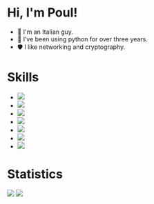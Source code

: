 <h1> Hi, I'm Poul!</h1>

- 🍕 I'm an Italian guy.
- 🐍 I’ve been using python for over three years.
- 🛡️ I like networking and cryptography.

<h1>Skills</h1>

- <img src="https://img.shields.io/badge/Python-d9d61a?style=for-the-badge&logo=python&logoColor=black"/>
- <img src="https://img.shields.io/badge/Cyber_Security-332c50?style=for-the-badge&logo=Windows%20Terminal&logoColor=white"/>
- <img src="https://img.shields.io/badge/Cryptography-1790a6?style=for-the-badge&logo=let%27s%20encrypt&logoColor=white"/>
- <img src="https://img.shields.io/badge/Networking-28a617?style=for-the-badge&logo=WebAuthn&logoColor=white"/>
- <img src="https://img.shields.io/badge/QT_Framework-3fc74f?style=for-the-badge&logo=qt&logoColor=white"/>
- <img src="https://img.shields.io/badge/Flask_Framework-ffffff?style=for-the-badge&logo=flask&logoColor=black"/>
- <img src="https://img.shields.io/badge/OpenCV-1790a6?style=for-the-badge&logo=opencv&logoColor=white"/>

<h1>Statistics</h1>
<img src="https://github-readme-stats.vercel.app/api?username=PoulDev&bg_color=1a1c1f&title_color=fff&text_color=fff"/>
<img src="https://github-readme-stats.vercel.app/api/top-langs/?username=PoulDev&bg_color=1a1c1f&title_color=fff&text_color=fff"/>
